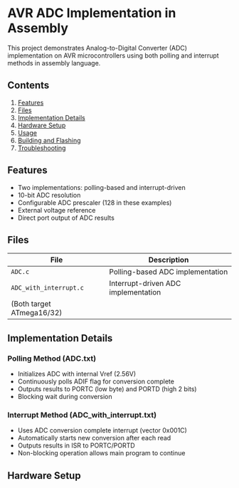 # AVR ADC Implementation in Assembly

This project demonstrates Analog-to-Digital Converter (ADC) implementation on AVR microcontrollers using both polling and interrupt methods in assembly language.

## Contents
1. [Features](#features)
2. [Files](#files)
3. [Implementation Details](#implementation-details)
4. [Hardware Setup](#hardware-setup)
5. [Usage](#usage)
6. [Building and Flashing](#building-and-flashing)
7. [Troubleshooting](#troubleshooting)

## Features
- Two implementations: polling-based and interrupt-driven
- 10-bit ADC resolution
- Configurable ADC prescaler (128 in these examples)
- External voltage reference
- Direct port output of ADC results

## Files
| File | Description |
|------|-------------|
| `ADC.c` | Polling-based ADC implementation |
| `ADC_with_interrupt.c` | Interrupt-driven ADC implementation |
| (Both target ATmega16/32) |

## Implementation Details

### Polling Method (ADC.txt)
- Initializes ADC with internal Vref (2.56V)
- Continuously polls ADIF flag for conversion complete
- Outputs results to PORTC (low byte) and PORTD (high 2 bits)
- Blocking wait during conversion

### Interrupt Method (ADC_with_interrupt.txt)
- Uses ADC conversion complete interrupt (vector 0x001C)
- Automatically starts new conversion after each read
- Outputs results in ISR to PORTC/PORTD
- Non-blocking operation allows main program to continue

## Hardware Setup
